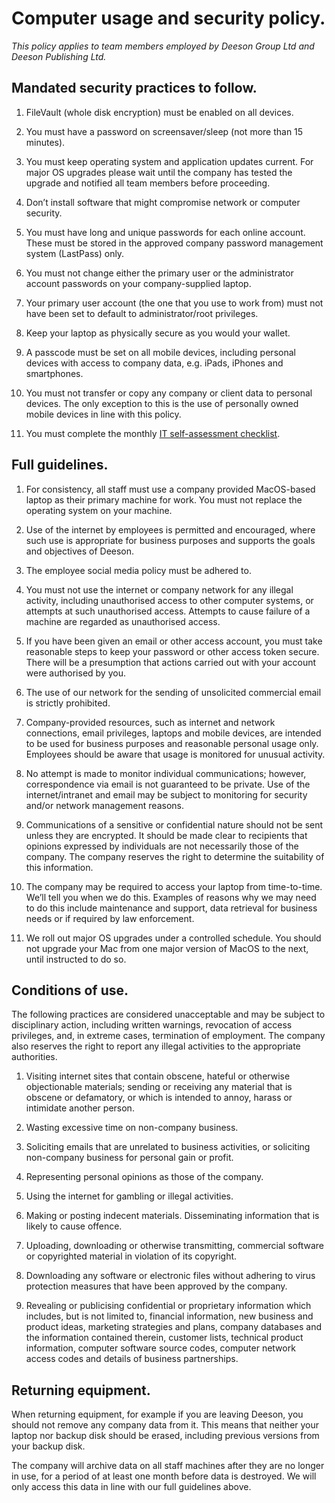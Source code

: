 # Computer usage and security policy.

_This policy applies to team members employed by Deeson Group Ltd and Deeson Publishing Ltd._

## Mandated security practices to follow.

1. FileVault (whole disk encryption) must be enabled on all devices.

2. You must have a password on screensaver/sleep (not more than 15 minutes).

3. You must keep operating system and application updates current. For major OS upgrades please wait until the company has tested the upgrade and notified all team members before proceeding.

4. Don’t install software that might compromise network or computer security.

5. You must have long and unique passwords for each online account. These must be stored in the approved company password management system (LastPass) only.

6. You must not change either the primary user or the administrator account passwords on your company-supplied laptop.

7. Your primary user account (the one that you use to work from) must not have been set to default to administrator/root privileges.

8. Keep your laptop as physically secure as you would your wallet.

9. A passcode must be set on all mobile devices, including personal devices with access to company data, e.g. iPads, iPhones and smartphones.

10. You must not transfer or copy any company or client data to personal devices. The only exception to this is the use of personally owned mobile devices in line with this policy.

11. You must complete the monthly [IT self-assessment checklist](https://docs.google.com/spreadsheets/d/1ZBjz9jYl5sqNLzsO4WJjST_r5g-La7UZ8XI2UG8Umf0/edit#gid=0).

## Full guidelines.

1. For consistency, all staff must use a company provided MacOS-based laptop as their primary machine for work. You must not replace the operating system on your machine.

2. Use of the internet by employees is permitted and encouraged, where such use is appropriate for business purposes and supports the goals and objectives of Deeson.

3. The employee social media policy must be adhered to.

4. You must not use the internet or company network for any illegal activity, including unauthorised access to other computer systems, or attempts at such unauthorised access. Attempts to cause failure of a machine are regarded as unauthorised access.

5. If you have been given an email or other access account, you must take reasonable steps to keep your password or other access token secure. There will be a presumption that actions carried out with your account were authorised by you.

6. The use of our network for the sending of unsolicited commercial email is strictly prohibited.

7. Company-provided resources, such as internet and network connections, email privileges, laptops and mobile devices, are intended to be used for business purposes and reasonable personal usage only. Employees should be aware that usage is monitored for unusual activity.

8. No attempt is made to monitor individual communications; however, correspondence via email is not guaranteed to be private. Use of the internet/intranet and email may be subject to monitoring for security and/or network management reasons.

9. Communications of a sensitive or confidential nature should not be sent unless they are encrypted. It should be made clear to recipients that opinions expressed by individuals are not necessarily those of the company. The company reserves the right to determine the suitability of this information.

11. The company may be required to access your laptop from time-to-time. We’ll tell you when we do this. Examples of reasons why we may need to do this include maintenance and support, data retrieval for business needs or if required by law enforcement.

13. We roll out major OS upgrades under a controlled schedule. You should not upgrade your Mac from one major version of MacOS to the next, until instructed to do so.

## Conditions of use.

The following practices are considered unacceptable and may be subject to disciplinary action, including written warnings, revocation of access privileges, and, in extreme cases, termination of employment. The company also reserves the right to report any illegal activities to the appropriate authorities.

1. Visiting internet sites that contain obscene, hateful or otherwise objectionable materials; sending or receiving any material that is obscene or defamatory, or which is intended to annoy, harass or intimidate another person.

2. Wasting excessive time on non-company business.

3. Soliciting emails that are unrelated to business activities, or soliciting non-company business for personal gain or profit.

4. Representing personal opinions as those of the company.

5. Using the internet for gambling or illegal activities.

6. Making or posting indecent materials. Disseminating information that is likely to cause offence.

7. Uploading, downloading or otherwise transmitting, commercial software or copyrighted material in violation of its copyright.

8. Downloading any software or electronic files without adhering to virus protection measures that have been approved by the company.

9. Revealing or publicising confidential or proprietary information which includes, but is not limited to, financial information, new business and product ideas, marketing strategies and plans, company databases and the information contained therein, customer lists, technical product information, computer software source codes, computer network access codes and details of business partnerships.

## Returning equipment.

When returning equipment, for example if you are leaving Deeson, you should not remove any company data from it. This means that neither your laptop nor backup disk should be erased, including previous versions from your backup disk.

The company will archive data on all staff machines after they are no longer in use, for a period of at least one month before data is destroyed. We will only access this data in line with our full guidelines above.
